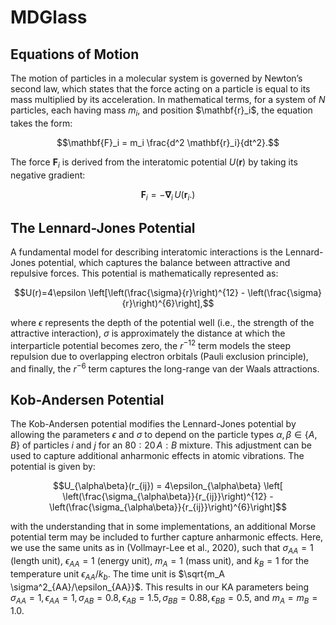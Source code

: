 # MDGlass

## Equations of Motion

The motion of particles in a molecular system is governed by Newton’s second law, which states that the force acting on a particle is equal to its mass multiplied by its acceleration. In mathematical terms, for a system of $N$ particles, each having mass $m_i$, and position $\mathbf{r}_i\$, the equation takes the form:

$$\mathbf{F}_i = m_i \frac{d^2 \mathbf{r}_i}{dt^2}.$$

The force $\mathbf{F}_i$ is derived from the interatomic potential $U(\mathbf{r})$ by taking its negative gradient:

$$\mathbf{F}_i = -\mathbf{\nabla}_i \, U(\mathbf{r}_i.)$$

## The Lennard-Jones Potential
A fundamental model for describing interatomic interactions is the Lennard-Jones potential, which captures the balance between attractive and repulsive forces. This potential is mathematically represented as:

$$U(r)=4\epsilon \left[\left(\frac{\sigma}{r}\right)^{12} - \left(\frac{\sigma}{r}\right)^{6}\right],$$ 

where $\epsilon$ represents the depth of the potential well (i.e., the strength of the attractive interaction), $\sigma$ is approximately the distance at which the interparticle potential becomes zero, the $r^{-12}$ term models the steep repulsion due to overlapping electron orbitals (Pauli exclusion principle), and finally, the $r^{-6}$ term captures the long-range van der Waals attractions.

## Kob-Andersen Potential
The Kob-Andersen potential modifies the Lennard-Jones potential by allowing the parameters $\epsilon$ and $\sigma$ to depend on the particle types $\alpha,\beta \in \{A,B\}$ of  particles $i$ and $j$ for an $80:20 \, A:B$ mixture. This adjustment can be used to capture additional anharmonic effects in atomic vibrations. The potential is given by:

$$U_{\alpha\beta}(r_{ij}) = 4\epsilon_{\alpha\beta} \left[ \left(\frac{\sigma_{\alpha\beta}}{r_{ij}}\right)^{12} - \left(\frac{\sigma_{\alpha\beta}}{r_{ij}}\right)^{6}\right]$$

with the understanding that in some implementations, an additional Morse potential term may be included to further capture anharmonic effects. Here, we use the same units as in (Vollmayr-Lee et al., 2020), such that $\sigma_{AA} = 1$ (length unit), $\epsilon_{AA}=1$ (energy unit), $m_A = 1$ (mass unit), and $k_B=1$ for the temperature unit $\epsilon_{AA}/k_b$. The time unit is $\sqrt{m_A \sigma^2_{AA}/\epsilon_{AA}}$. This results in our KA parameters being $\sigma_{AA}=1,\, \epsilon_{AA}=1,\, \sigma_{AB}=0.8,\, \epsilon_{AB}=1.5,\, \sigma_{BB}=0.88,\, \epsilon_{BB}=0.5$, and $m_A = m_B = 1.0$.
